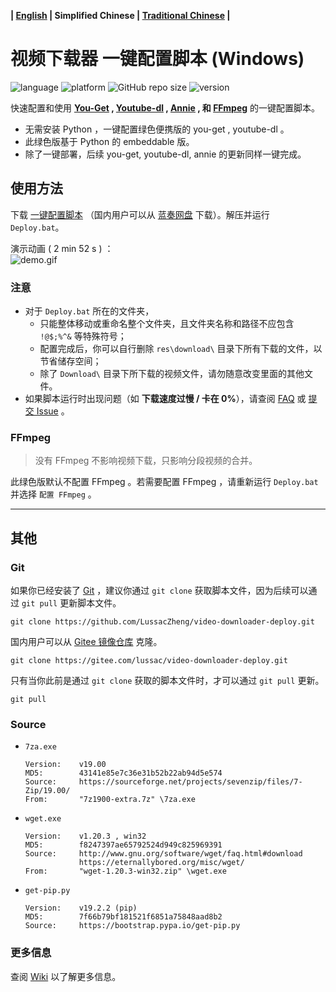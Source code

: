 **| [English](README_en.md) | Simplified Chinese | <a href="#" title="Corresponding documentation is temporarily unavailable.">Traditional Chinese</a> |**

# 视频下载器 一键配置脚本 (Windows)

![language](https://img.shields.io/badge/language-batchfile-c1f12e)
![platform](https://img.shields.io/badge/platform-windows-brightgreen)
![GitHub repo size](https://img.shields.io/github/repo-size/LussacZheng/video-downloader-deploy)
![version](https://img.shields.io/github/package-json/v/LussacZheng/video-downloader-deploy_info?color=important)

快速配置和使用 **[You-Get](https://github.com/soimort/you-get) , [Youtube-dl](https://github.com/ytdl-org/youtube-dl) , [Annie](https://github.com/iawia002/annie) , 和 [FFmpeg](https://ffmpeg.org)** 的一键配置脚本。
- 无需安装 Python ，一键配置绿色便携版的 you-get , youtube-dl 。
- 此绿色版基于 Python 的 embeddable 版。
- 除了一键部署，后续 you-get, youtube-dl, annie 的更新同样一键完成。

## 使用方法

下载 [一键配置脚本](https://github.com/LussacZheng/video-downloader-deploy/archive/master.zip) （国内用户可以从 [蓝奏网盘](https://www.lanzous.com/b926232/) 下载）。解压并运行 `Deploy.bat`。

演示动画 ( 2 min 52 s ) ：  
![demo.gif](https://s2.ax1x.com/2019/08/17/muTbIs.gif)

### 注意

- 对于 `Deploy.bat` 所在的文件夹，
   - 只能整体移动或重命名整个文件夹，且文件夹名称和路径不应包含 `!@$;%^&` 等特殊符号；
   - 配置完成后，你可以自行删除 `res\download\` 目录下所有下载的文件，以节省储存空间；
   - 除了 `Download\` 目录下所下载的视频文件，请勿随意改变里面的其他文件。
- 如果脚本运行时出现问题（如 **下载速度过慢 / 卡在 0%**），请查阅 [FAQ](https://github.com/LussacZheng/video-downloader-deploy/wiki/FAQ) 或 [提交 Issue](https://github.com/LussacZheng/video-downloader-deploy/issues) 。

### FFmpeg

> 没有 FFmpeg 不影响视频下载，只影响分段视频的合并。

此绿色版默认不配置 FFmpeg 。若需要配置 FFmpeg ，请重新运行 `Deploy.bat` 并选择 `配置 FFmpeg` 。

---

## 其他

### Git

如果你已经安装了 [Git](https://git-scm.com/) ，建议你通过 `git clone` 获取脚本文件，因为后续可以通过 `git pull` 更新脚本文件。

```shell
git clone https://github.com/LussacZheng/video-downloader-deploy.git
```

国内用户可以从 [Gitee 镜像仓库](https://gitee.com/lussac/video-downloader-deploy) 克隆。

```shell
git clone https://gitee.com/lussac/video-downloader-deploy.git
```

只有当你此前是通过 `git clone` 获取的脚本文件时，才可以通过 `git pull` 更新。

```shell
git pull
```

### Source

- `7za.exe`
  ```
  Version:    v19.00
  MD5:        43141e85e7c36e31b52b22ab94d5e574
  Source:     https://sourceforge.net/projects/sevenzip/files/7-Zip/19.00/
  From:       "7z1900-extra.7z" \7za.exe
  ```

- `wget.exe`
  ```
  Version:    v1.20.3 , win32
  MD5:        f8247397ae65792524d949c825969391
  Source:     http://www.gnu.org/software/wget/faq.html#download
              https://eternallybored.org/misc/wget/
  From:       "wget-1.20.3-win32.zip" \wget.exe
  ```

- `get-pip.py`
  ```
  Version:    v19.2.2 (pip)
  MD5:        7f66b79bf181521f6851a75848aad8b2
  Source:     https://bootstrap.pypa.io/get-pip.py
  ```

### 更多信息

查阅 [Wiki](https://github.com/LussacZheng/video-downloader-deploy/wiki) 以了解更多信息。
